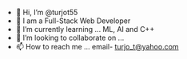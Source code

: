 - 👋 Hi, I’m @turjot55
- 👀 I am a Full-Stack Web Developer
- 🌱 I’m currently learning ... ML, AI and C++
- 💞️ I’m looking to collaborate on ...
- 📫 How to reach me ... email- turjo_t@yahoo.com

<!---
turjot55/turjot55 is a ✨ special ✨ repository because its `README.md` (this file) appears on your GitHub profile.
You can click the Preview link to take a look at your changes.
--->

